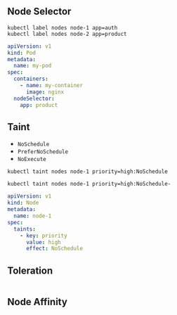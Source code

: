 ## Node Selector

```shell
kubectl label nodes node-1 app=auth
kubectl label nodes node-2 app=product
```

```yaml
apiVersion: v1
kind: Pod
metadata:
  name: my-pod
spec:
  containers:
    - name: my-container
      image: nginx
  nodeSelector:
    app: product
```

## Taint

* `NoSchedule`
* `PreferNoSchedule`
* `NoExecute`

```shell
kubectl taint nodes node-1 priority=high:NoSchedule
```

```shell
kubectl taint nodes node-1 priority=high:NoSchedule-
```

```yaml
apiVersion: v1
kind: Node
metadata:
  name: node-1
spec:
  taints:
    - key: priority
      value: high
      effect: NoSchedule
```

## Toleration

```shell

```

## Node Affinity

```shell

```
